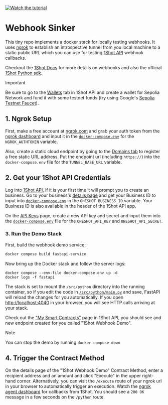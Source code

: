 
[![Watch the tutorial](https://img.youtube.com/vi/UYWcTV2FwVo/maxresdefault.jpg)](https://youtu.be/UYWcTV2FwVo)

# Webhook Sinker

This tiny repo implements a docker stack for locally testing webhooks. It uses [ngrok](https://ngrok.com) to establish an introspective
tunnel from you local machine to a static public URL which you can use for testing [1Shot API](https://1shotapi.com) webhook callbacks. 

Checkout the [1Shot Docs](https://docs.1shotapi.com/basics/contract-methods.html#webhooks) for more details on webhooks and also the official [1Shot Python sdk](https://pypi.org/project/uxly-1shot-client/).

> [!IMPORTANT] 
> Be sure to go to the [Wallets](https://app.1shotapi.com/wallets) tab in 1Shot API and create a wallet for Sepolia Network and fund it with some testnet funds (try using Google's [Sepolia Testnet Faucet](https://cloud.google.com/application/web3/faucet/ethereum/sepolia)).

## 1. Ngrok Setup

First, make a free account at [ngrok.com](https://ngrok.com) and grab your auth token from the [ngrok dashboard](https://dashboard.ngrok.com/endpoints) and input it in the [`docker-compose.env`](./docker-compose.env) for the `NGROK_AUTHTOKEN` variable.

Also, create a static cloud endpoint by going to the [Domains tab](https://dashboard.ngrok.com/domains) to register a free static URL address. 
Put the endpoint url (including `https://`) into the `docker-compose.env` file for the `TUNNEL_BASE_URL` variable.

## 2. Get your 1Shot API Credentials 

Log into [1Shot API](https://app.1shotapi.com), if it is your first time it will prompt you to create an business. Go to your business's [details page](https://app.1shotapi.com/businesses) and get your Business ID to input into [`docker-compose.env`](/docker-compose.env) in the `ONESHOT_BUSINESS_ID` variable. Your Business ID is also available in the header of the 1Shot API app.

On the [API Keys](https://app.1shotapi.com/api-keys) page, create a new API key and secret and input them into the [`docker-compose.env`](/docker-compose.env) file for the `ONESHOT_API_KEY` and `ONESHOT_API_SECRET`. 

### 3. Run the Demo Stack

First, build the webhook demo service:

```sh
docker compose build fastapi-service
```

Now bring up the Docker stack and follow the server logs:

```
docker compose --env-file docker-compose.env up -d
docker logs -f fastapi
```

The stack is set to mount the `/src/python` directory into the running container, so if you edit the code in [`/src/python/main.py`](/src/python/main.py) and save, FastAPI will reload the changes for you automatically. If you open [http://localhost:4040](http://localhost:4040) in your browser, you will see HTTP calls arriving at your stack. 

Check out the ["My Smart Contracts"](https://app.1shotapi.com/smart-contracts) page in 1Shot API, you should see and new endpoint created for you called "1Shot Webhook Demo". 

> [!NOTE] 
> You can stop the demo by running `docker compose down`

## 4. Trigger the Contract Method

On the details page of the "1Shot Webhook Demo" Contract Method, enter a recipient address and an amount and click "Execute" in the upper right-hand corner. Alternatively, you can visit the `/execute` route of your ngrok url in your browser to automatically trigger an execution. Watch the [ngrok agent dashboard](http://localhost:4040) for callbacks from 1Shot. You should see a `200 OK` message in a few seconds on the `/python` route. 
